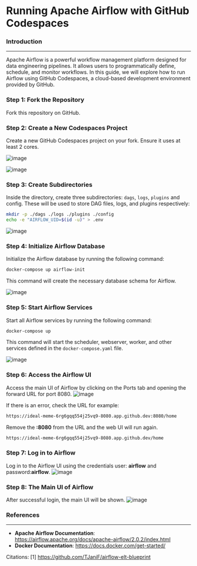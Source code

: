 **Running Apache Airflow with GitHub Codespaces**
================================================

### Introduction
----------------

Apache Airflow is a powerful workflow management platform designed for data engineering pipelines. It allows users to programmatically define, schedule, and monitor workflows. In this guide, we will explore how to run Airflow using GitHub Codespaces, a cloud-based development environment provided by GitHub.

### Step 1: Fork the Repository
Fork this repository on GitHub.

### Step 2: Create a New Codespaces Project
Create a new GitHub Codespaces project on your fork. Ensure it uses at least 2 cores.

![image](https://github.com/ikhsannur1996/airflow-codespace/assets/32507742/6d0decc7-dee7-4309-ac2a-bdf0293ef34a)


![image](https://github.com/ikhsannur1996/airflow-codespace/assets/32507742/da88544c-e882-47e8-b479-4f6c081477fc)

### Step 3: Create Subdirectories
Inside the directory, create three subdirectories: `dags`, `logs`, `plugins` and config. These will be used to store DAG files, logs, and plugins respectively:
```bash
mkdir -p ./dags ./logs ./plugins ./config
echo -e "AIRFLOW_UID=$(id -u)" > .env
```

![image](https://github.com/ikhsannur1996/airflow-codespace/assets/32507742/ff475473-c753-49dd-91b4-23ff9484db2b)


### Step 4: Initialize Airflow Database
Initialize the Airflow database by running the following command:
```bash
docker-compose up airflow-init
```
This command will create the necessary database schema for Airflow.

![image](https://github.com/ikhsannur1996/airflow-codespace/assets/32507742/a49306fd-1222-4321-8d75-2972664cf371)



### Step 5: Start Airflow Services
Start all Airflow services by running the following command:
```bash
docker-compose up
```
This command will start the scheduler, webserver, worker, and other services defined in the `docker-compose.yaml` file.


![image](https://github.com/ikhsannur1996/airflow-codespace/assets/32507742/4de3a603-6c93-43cf-92a9-9afc242bae68)


### Step 6: Access the Airflow UI
Access the main UI of Airflow by clicking on the Ports tab and opening the forward URL for port 8080. 
![image](https://github.com/ikhsannur1996/airflow-codespace/assets/32507742/941804da-5c0d-4d7d-8f21-39791308c85b)

If there is an error, check the URL for example:
```bash
https://ideal-meme-6rg6gqq554j25vq9-8080.app.github.dev:8080/home
```
Remove the **:8080** from the URL and the web UI will run again.
```bash
https://ideal-meme-6rg6gqq554j25vq9-8080.app.github.dev/home
```
### Step 7: Log in to Airflow
Log in to the Airflow UI using the credentials user: **airflow** and password:**airflow**.
![image](https://github.com/ikhsannur1996/airflow-codespace/assets/32507742/03f6d366-9c31-4605-a353-c4eae56da6c0)


### Step 8: The Main UI of Airflow
After successful login, the main UI will be shown.
![image](https://github.com/ikhsannur1996/airflow-codespace/assets/32507742/eea5383c-ab70-48da-afe0-9eae828ee966)


### References
--------------

- **Apache Airflow Documentation**: https://airflow.apache.org/docs/apache-airflow/2.0.2/index.html
- **Docker Documentation**: https://docs.docker.com/get-started/

Citations:
[1] https://github.com/TJaniF/airflow-elt-blueprint
